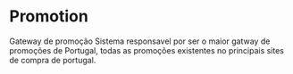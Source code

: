 # Promotion
Gateway de promoção
Sistema responsavel por ser o maior gatway de promoções de Portugal, todas as promoções existentes no principais sites de compra de portugal.
